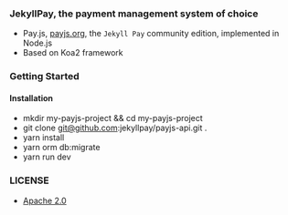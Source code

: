 ### JekyllPay, the payment management system of choice
 - Pay.js, [payjs.org](https://payjs.org), the `Jekyll Pay` community edition, implemented in Node.js
 - Based on Koa2 framework

### Getting Started

#### Installation
 - mkdir my-payjs-project && cd my-payjs-project
 - git clone git@github.com:jekyllpay/payjs-api.git .
 - yarn install
 - yarn orm db:migrate
 - yarn run dev


### LICENSE
 - [Apache 2.0](LICENSE)